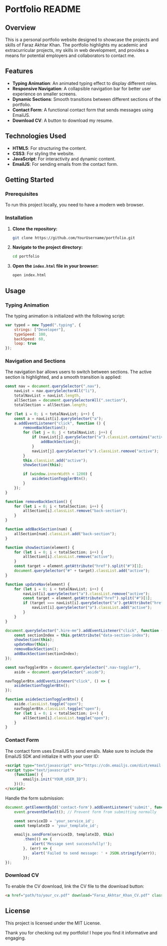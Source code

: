 # Portfolio README

## Overview

This is a personal portfolio website designed to showcase the projects and skills of Faraz Akhtar Khan. The portfolio highlights my academic and extracurricular projects, my skills in web development, and provides a means for potential employers and collaborators to contact me.

## Features

- **Typing Animation**: An animated typing effect to display different roles.
- **Responsive Navigation**: A collapsible navigation bar for better user experience on smaller screens.
- **Dynamic Sections**: Smooth transitions between different sections of the portfolio.
- **Contact Form**: A functional contact form that sends messages using EmailJS.
- **Download CV**: A button to download my resume.

## Technologies Used

- **HTML5**: For structuring the content.
- **CSS3**: For styling the website.
- **JavaScript**: For interactivity and dynamic content.
- **EmailJS**: For sending emails from the contact form.

## Getting Started

### Prerequisites

To run this project locally, you need to have a modern web browser.

### Installation

1. **Clone the repository:**

   ```bash
   git clone https://github.com/YourUsername/portfolio.git
   ```

2. **Navigate to the project directory:**

   ```bash
   cd portfolio
   ```

3. **Open the `index.html` file in your browser:**

   ```bash
   open index.html
   ```

## Usage

### Typing Animation

The typing animation is initialized with the following script:

```javascript
var typed = new Typed(".typing", {
    strings: ["Developer"],
    typeSpeed: 100,
    backSpeed: 60,
    loop: true
});
```

### Navigation and Sections

The navigation bar allows users to switch between sections. The active section is highlighted, and a smooth transition is applied:

```javascript
const nav = document.querySelector(".nav"),
    navList = nav.querySelectorAll("li"),
    totalNavList = navList.length,
    allSection = document.querySelectorAll(".section"),
    totalSection = allSection.length;

for (let i = 0; i < totalNavList; i++) {
    const a = navList[i].querySelector("a");
    a.addEventListener("click", function () {
        removeBackSection();
        for (let j = 0; j < totalNavList; j++) {
            if (navList[j].querySelector("a").classList.contains("active")) {
                addBackSection(j);
            }
            navList[j].querySelector("a").classList.remove("active");
        }
        this.classList.add("active");
        showSection(this);

        if (window.innerWidth < 1200) {
            asideSectionTogglerBtn();
        }
    });
}

function removeBackSection() {
    for (let i = 0; i < totalSection; i++) {
        allSection[i].classList.remove("back-section");
    }
}

function addBackSection(num) {
    allSection[num].classList.add("back-section");
}

function showSection(element) {
    for (let i = 0; i < totalSection; i++) {
        allSection[i].classList.remove("active");
    }
    const target = element.getAttribute("href").split("#")[1];
    document.querySelector("#" + target).classList.add("active");
}

function updateNav(element) {
    for (let i = 0; i < totalNavList; i++) {
        navList[i].querySelector("a").classList.remove("active");
        const target = element.getAttribute("href").split("#")[1];
        if (target === navList[i].querySelector("a").getAttribute("href").split("#")[1]) {
            navList[i].querySelector("a").classList.add("active");
        }
    }
}

document.querySelector(".hire-me").addEventListener("click", function () {
    const sectionIndex = this.getAttribute("data-section-index");
    showSection(this);
    updateNav(this);
    removeBackSection();
    addBackSection(sectionIndex);
});

const navTogglerBtn = document.querySelector(".nav-toggler"),
    aside = document.querySelector(".aside");

navTogglerBtn.addEventListener("click", () => {
    asideSectionTogglerBtn();
});

function asideSectionTogglerBtn() {
    aside.classList.toggle("open");
    navTogglerBtn.classList.toggle("open");
    for (let i = 0; i < totalSection; i++) {
        allSection[i].classList.toggle("open");
    }
}
```

### Contact Form

The contact form uses EmailJS to send emails. Make sure to include the EmailJS SDK and initialize it with your user ID:

```html
<script type="text/javascript" src="https://cdn.emailjs.com/dist/email.min.js"></script>
<script type="text/javascript">
    (function() {
        emailjs.init("YOUR_USER_ID");
    })();
</script>
```

Handle the form submission:

```javascript
document.getElementById('contact-form').addEventListener('submit', function(event) {
    event.preventDefault(); // Prevent form from submitting normally

    const serviceID = 'your_service_id';
    const templateID = 'your_template_id';

    emailjs.sendForm(serviceID, templateID, this)
        .then(() => {
            alert('Message sent successfully!');
        }, (err) => {
            alert('Failed to send message: ' + JSON.stringify(err));
        });
});
```

### Download CV

To enable the CV download, link the CV file to the download button:

```html
<a href="path/to/your_cv.pdf" download="Faraz_Akhtar_Khan_CV.pdf" class="btn">Download CV</a>
```

## License

This project is licensed under the MIT License.

Thank you for checking out my portfolio! I hope you find it informative and engaging.